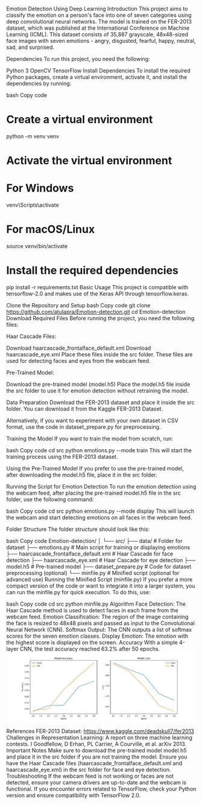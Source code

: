 Emotion Detection Using Deep Learning
Introduction
This project aims to classify the emotion on a person's face into one of seven categories using deep convolutional neural networks. The model is trained on the FER-2013 dataset, which was published at the International Conference on Machine Learning (ICML). This dataset consists of 35,887 grayscale, 48x48-sized face images with seven emotions - angry, disgusted, fearful, happy, neutral, sad, and surprised.

Dependencies
To run this project, you need the following:

Python 3
OpenCV
TensorFlow
Install Dependencies
To install the required Python packages, create a virtual environment, activate it, and install the dependencies by running:

bash
Copy code
# Create a virtual environment
python -m venv venv

# Activate the virtual environment
# For Windows
venv\Scripts\activate

# For macOS/Linux
source venv/bin/activate

# Install the required dependencies
pip install -r requirements.txt
Basic Usage
This project is compatible with tensorflow-2.0 and makes use of the Keras API through tensorflow.keras.

Clone the Repository and Setup
bash
Copy code
git clone https://github.com/atulapra/Emotion-detection.git
cd Emotion-detection
Download Required Files
Before running the project, you need the following files:

Haar Cascade Files:

Download haarcascade_frontalface_default.xml
Download haarcascade_eye.xml
Place these files inside the src folder. These files are used for detecting faces and eyes from the webcam feed.

Pre-Trained Model:

Download the pre-trained model (model.h5)
Place the model.h5 file inside the src folder to use it for emotion detection without retraining the model.

Data Preparation
Download the FER-2013 dataset and place it inside the src folder. You can download it from the Kaggle FER-2013 Dataset.

Alternatively, if you want to experiment with your own dataset in CSV format, use the code in dataset_prepare.py for preprocessing.

Training the Model
If you want to train the model from scratch, run:

bash
Copy code
cd src
python emotions.py --mode train
This will start the training process using the FER-2013 dataset.

Using the Pre-Trained Model
If you prefer to use the pre-trained model, after downloading the model.h5 file, place it in the src folder.

Running the Script for Emotion Detection
To run the emotion detection using the webcam feed, after placing the pre-trained model.h5 file in the src folder, use the following command:

bash
Copy code
cd src
python emotions.py --mode display
This will launch the webcam and start detecting emotions on all faces in the webcam feed.

Folder Structure
The folder structure should look like this:

bash
Copy code
Emotion-detection/
│
└── src/
    ├── data/                # Folder for dataset
    ├── emotions.py          # Main script for training or displaying emotions
    ├── haarcascade_frontalface_default.xml  # Haar Cascade for face detection
    ├── haarcascade_eye.xml  # Haar Cascade for eye detection
    ├── model.h5             # Pre-trained model
    ├── dataset_prepare.py    # Code for dataset preprocessing (optional)
    └── minfile.py            # Minified script (optional for advanced use)
Running the Minified Script (minfile.py)
If you prefer a more compact version of the code or want to integrate it into a larger system, you can run the minfile.py for quick execution. To do this, use:

bash
Copy code
cd src
python minfile.py
Algorithm
Face Detection: The Haar Cascade method is used to detect faces in each frame from the webcam feed.
Emotion Classification: The region of the image containing the face is resized to 48x48 pixels and passed as input to the Convolutional Neural Network (CNN).
Softmax Output: The CNN outputs a list of softmax scores for the seven emotion classes.
Display Emotion: The emotion with the highest score is displayed on the screen.
Accuracy
With a simple 4-layer CNN, the test accuracy reached 63.2% after 50 epochs.
![alt text](figure/Figure_1.png)



References
FER-2013 Dataset: https://www.kaggle.com/deadskull7/fer2013
Challenges in Representation Learning: A report on three machine learning contests. I Goodfellow, D Erhan, PL Carrier, A Courville, et al. arXiv 2013.
Important Notes
Make sure to download the pre-trained model model.h5 and place it in the src folder if you are not training the model.
Ensure you have the Haar Cascade files (haarcascade_frontalface_default.xml and haarcascade_eye.xml) in the src folder for face and eye detection.
Troubleshooting
If the webcam feed is not working or faces are not detected, ensure your camera drivers are up-to-date and the webcam is functional.
If you encounter errors related to TensorFlow, check your Python version and ensure compatibility with TensorFlow 2.0.
